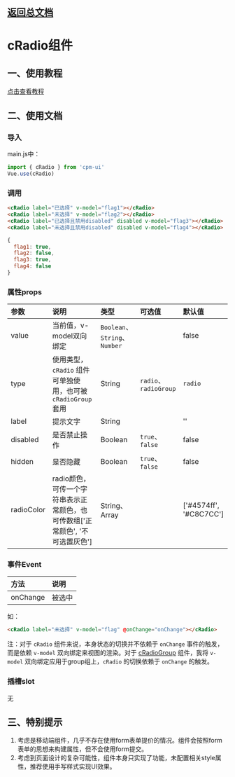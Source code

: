 ## [返回总文档](https://github.com/cpm828/cpm-ui)


# cRadio组件

## 一、使用教程
[点击查看教程](https://cpm828.github.io/cpm_ui/demo/index.html#/radio)



## 二、使用文档
### 导入
main.js中：
```js
import { cRadio } from 'cpm-ui'
Vue.use(cRadio)
```

### 调用
```html
<cRadio label="已选择" v-model="flag1"></cRadio>
<cRadio label="未选择" v-model="flag2"></cRadio>
<cRadio label="已选择且禁用disabled" disabled v-model="flag3"></cRadio>
<cRadio label="未选择且禁用disabled" disabled v-model="flag4"></cRadio>
```
```js
{
  flag1: true,
  flag2: false,
  flag3: true,
  flag4: false
}
```

### 属性props
|参数|说明|类型|可选值|默认值|
|:---|:---|:---|:---|:---|
|value|当前值，v-model双向绑定|`Boolean`、`String`、`Number`||false|
|type|使用类型，`cRadio` 组件可单独使用，也可被 `cRadioGroup` 套用|String|`radio`、`radioGroup`|`radio`|
|label|提示文字|String||''|
|disabled|是否禁止操作|Boolean|`true`、`false`|false|
|hidden|是否隐藏|Boolean|`true`、`false`|false|
|radioColor|radio颜色，可传一个字符串表示正常颜色，也可传数组['正常颜色', '不可选置灰色']|String、Array||['#4574ff', '#C8C7CC']|

### 事件Event
|方法|说明|
|:---|:---|
|onChange|被选中|

如：
```html
<cRadio label="未选择" v-model="flag" @onChange="onChange"></cRadio>
```

注：对于 `cRadio` 组件来说，本身状态的切换并不依赖于 `onChange` 事件的触发，而是依赖 `v-model` 双向绑定来视图的渲染。对于 [cRadioGroup](https://github.com/cpm828/cpm828.github.io/blob/master/cpm_ui/document/cRadioGroup.md) 组件，我将 `v-model` 双向绑定应用于group组上，`cRadio` 的切换依赖于 `onChange` 的触发。

### 插槽slot
无



## 三、特别提示

1. 考虑是移动端组件，几乎不存在使用form表单提价的情况。组件会按照form表单的思想来构建属性，但不会使用form提交。<br>
2. 考虑到页面设计的复杂可能性，组件本身只实现了功能，未配置相关style属性，推荐使用手写样式实现UI效果。